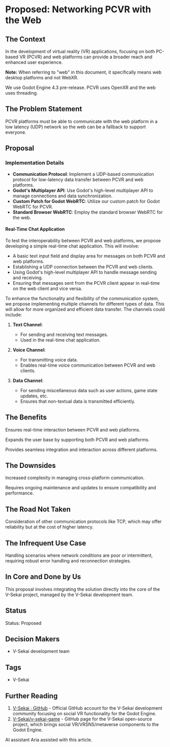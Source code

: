 # Proposed: Networking PCVR with the Web

## The Context

In the development of virtual reality (VR) applications, focusing on both PC-based VR (PCVR) and web platforms can provide a broader reach and enhanced user experience.

**Note:** When referring to "web" in this document, it specifically means web desktop platforms and not WebXR.

We use Godot Engine 4.3 pre-release. PCVR uses OpenXR and the web uses threading.

## The Problem Statement

PCVR platforms must be able to communicate with the web platform in a low latency (UDP) network so the web can be a fallback to support everyone.

## Proposal

### Implementation Details

- **Communication Protocol**: Implement a UDP-based communication protocol for low-latency data transfer between PCVR and web platforms.
- **Godot's Multiplayer API**: Use Godot's high-level multiplayer API to manage connections and data synchronization.
- **Custom Patch for Godot WebRTC**: Utilize our custom patch for Godot WebRTC for PCVR.
- **Standard Browser WebRTC**: Employ the standard browser WebRTC for the web.

#### Real-Time Chat Application

To test the interoperability between PCVR and web platforms, we propose developing a simple real-time chat application. This will involve:

- A basic text input field and display area for messages on both PCVR and web platforms.
- Establishing a UDP connection between the PCVR and web clients.
- Using Godot's high-level multiplayer API to handle message sending and receiving.
- Ensuring that messages sent from the PCVR client appear in real-time on the web client and vice versa.

To enhance the functionality and flexibility of the communication system, we propose implementing multiple channels for different types of data. This will allow for more organized and efficient data transfer. The channels could include:

1. **Text Channel**:

   - For sending and receiving text messages.
   - Used in the real-time chat application.

2. **Voice Channel**:

   - For transmitting voice data.
   - Enables real-time voice communication between PCVR and web clients.

3. **Data Channel**:
   - For sending miscellaneous data such as user actions, game state updates, etc.
   - Ensures that non-textual data is transmitted efficiently.

## The Benefits

Ensures real-time interaction between PCVR and web platforms.

Expands the user base by supporting both PCVR and web platforms.

Provides seamless integration and interaction across different platforms.

## The Downsides

Increased complexity in managing cross-platform communication.

Requires ongoing maintenance and updates to ensure compatibility and performance.

## The Road Not Taken

Consideration of other communication protocols like TCP, which may offer reliability but at the cost of higher latency.

## The Infrequent Use Case

Handling scenarios where network conditions are poor or intermittent, requiring robust error handling and reconnection strategies.

## In Core and Done by Us

This proposal involves integrating the solution directly into the core of the V-Sekai project, managed by the V-Sekai development team.

## Status

Status: Proposed <!-- Draft | Proposed | Rejected | Accepted | Deprecated | Superseded by -->

## Decision Makers

- V-Sekai development team

## Tags

- V-Sekai

## Further Reading

1. [V-Sekai · GitHub](https://github.com/v-sekai) - Official GitHub account for the V-Sekai development community focusing on social VR functionality for the Godot Engine.
2. [V-Sekai/v-sekai-game](https://github.com/v-sekai/v-sekai-game) - GitHub page for the V-Sekai open-source project, which brings social VR/VRSNS/metaverse components to the Godot Engine.

AI assistant Aria assisted with this article.
